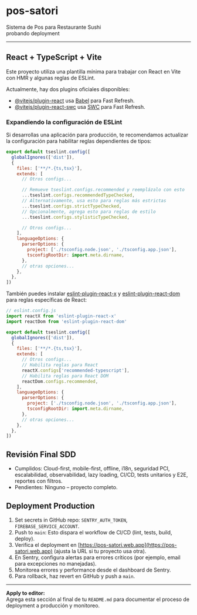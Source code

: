 # pos-satori

Sistema de Pos para Restaurante Sushi  
probando deployment

---

## React + TypeScript + Vite

Este proyecto utiliza una plantilla mínima para trabajar con React en Vite con HMR y algunas reglas de ESLint.

Actualmente, hay dos plugins oficiales disponibles:

- [@vitejs/plugin-react](https://github.com/vitejs/vite-plugin-react/blob/main/packages/plugin-react) usa [Babel](https://babeljs.io/) para Fast Refresh.
- [@vitejs/plugin-react-swc](https://github.com/vitejs/vite-plugin-react/blob/main/packages/plugin-react-swc) usa [SWC](https://swc.rs/) para Fast Refresh.

### Expandiendo la configuración de ESLint

Si desarrollas una aplicación para producción, te recomendamos actualizar la configuración para habilitar reglas dependientes de tipos:

```js
export default tseslint.config([
  globalIgnores(['dist']),
  {
    files: ['**/*.{ts,tsx}'],
    extends: [
      // Otros configs...

      // Remueve tseslint.configs.recommended y reemplázalo con esto
      ...tseslint.configs.recommendedTypeChecked,
      // Alternativamente, usa esto para reglas más estrictas
      ...tseslint.configs.strictTypeChecked,
      // Opcionalmente, agrega esto para reglas de estilo
      ...tseslint.configs.stylisticTypeChecked,

      // Otros configs...
    ],
    languageOptions: {
      parserOptions: {
        project: ['./tsconfig.node.json', './tsconfig.app.json'],
        tsconfigRootDir: import.meta.dirname,
      },
      // otras opciones...
    },
  },
])
```

También puedes instalar [eslint-plugin-react-x](https://github.com/Rel1cx/eslint-react/tree/main/packages/plugins/eslint-plugin-react-x) y [eslint-plugin-react-dom](https://github.com/Rel1cx/eslint-react/tree/main/packages/plugins/eslint-plugin-react-dom) para reglas específicas de React:

```js
// eslint.config.js
import reactX from 'eslint-plugin-react-x'
import reactDom from 'eslint-plugin-react-dom'

export default tseslint.config([
  globalIgnores(['dist']),
  {
    files: ['**/*.{ts,tsx}'],
    extends: [
      // Otros configs...
      // Habilita reglas para React
      reactX.configs['recommended-typescript'],
      // Habilita reglas para React DOM
      reactDom.configs.recommended,
    ],
    languageOptions: {
      parserOptions: {
        project: ['./tsconfig.node.json', './tsconfig.app.json'],
        tsconfigRootDir: import.meta.dirname,
      },
      // otras opciones...
    },
  },
])
```

## Revisión Final SDD

- Cumplidos: Cloud-first, mobile-first, offline, i18n, seguridad PCI, escalabilidad, observabilidad, lazy loading, CI/CD, tests unitarios y E2E, reportes con filtros.
- Pendientes: Ninguno – proyecto completo.

## Deployment Production

1. Set secrets in GitHub repo: `SENTRY_AUTH_TOKEN`, `FIREBASE_SERVICE_ACCOUNT`.
2. Push to `main`: Esto dispara el workflow de CI/CD (lint, tests, build, deploy).
3. Verifica el deployment en [https://pos-satori.web.app](https://pos-satori.web.app) (ajusta la URL si tu proyecto usa otra).
4. En Sentry, configura alertas para errores críticos (por ejemplo, email para excepciones no manejadas).
5. Monitorea errores y performance desde el dashboard de Sentry.
6. Para rollback, haz revert en GitHub y push a `main`.

---

**Apply to editor:**  
Agrega esta sección al final de tu `README.md` para documentar el proceso de deployment a producción y monitoreo.